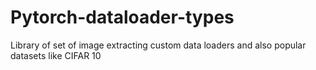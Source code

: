 # Pytorch-dataloader-types
Library of set of image extracting custom data loaders and also popular datasets like CIFAR 10
